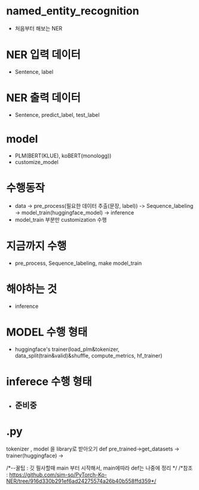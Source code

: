 # named_entity_recognition
- 처음부터 해보는 NER

# NER 입력 데이터 
- Sentence, label

# NER 출력 데이터
- Sentence, predict_label, test_label


# model
- PLM(BERT(KLUE), koBERT(monologg))
- customize_model

# 수행동작
- data -> pre_process(필요한 데이터 추출(문장, label)) -> Sequence_labeling -> model_train(huggingface_model) -> inference 
- model_train 부분만 customization 수행

# 지금까지 수행
- pre_process, Sequence_labeling, make model_train


# 해야하는 것
- inference

# MODEL 수행 형태
- huggingface's trainer(load_plm&tokenizer, data_split(train&valid)&shuffle, compute_metrics, hf_trainer)

# inferece 수행 형태
- ## 준비중

# .py
tokenizer , model 을 library로 받아오기
def pre_trained->get_datasets -> trainer(huggingface) ->


/*--꿀팁 : 깃 필사할때 main 부터 시작해서, main에따라 def는 나중에 정리 */
/*참조 : https://github.com/sim-so/PyTorch-Ko-NER/tree/916d330b291ef6ad24275574a26b40b558ffd359*/

